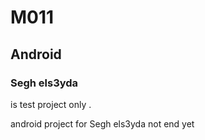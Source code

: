 # M011
## Android

### Segh els3yda
is test project only .

android project for Segh els3yda not end yet 
